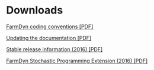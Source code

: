 # Downloads

[FarmDyn coding conventions [PDF]](../../../assets/codingConventions.pdf)

[Updating the documentation [PDF]](../../../assets/readme.pdf)

[Stable release information (2016) [PDF]]((../../../assets/stable_release_information.pdf))

[FarmDyn Stochastic Programming Extension (2016) [PDF]]((../../../assets/stochProg.pdf))

